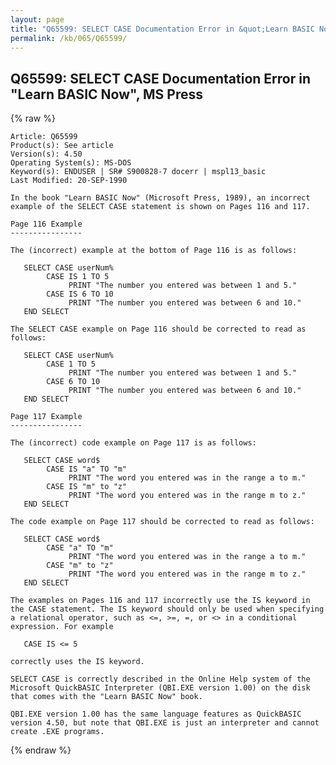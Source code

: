 ```yaml
---
layout: page
title: "Q65599: SELECT CASE Documentation Error in &quot;Learn BASIC Now&quot;, MS Press"
permalink: /kb/065/Q65599/
---
```


## Q65599: SELECT CASE Documentation Error in &quot;Learn BASIC Now&quot;, MS Press

{% raw %}

	Article: Q65599
	Product(s): See article
	Version(s): 4.50
	Operating System(s): MS-DOS
	Keyword(s): ENDUSER | SR# S900828-7 docerr | mspl13_basic
	Last Modified: 20-SEP-1990
	
	In the book "Learn BASIC Now" (Microsoft Press, 1989), an incorrect
	example of the SELECT CASE statement is shown on Pages 116 and 117.
	
	Page 116 Example
	----------------
	
	The (incorrect) example at the bottom of Page 116 is as follows:
	
	   SELECT CASE userNum%
	        CASE IS 1 TO 5
	             PRINT "The number you entered was between 1 and 5."
	        CASE IS 6 TO 10
	             PRINT "The number you entered was between 6 and 10."
	   END SELECT
	
	The SELECT CASE example on Page 116 should be corrected to read as
	follows:
	
	   SELECT CASE userNum%
	        CASE 1 TO 5
	             PRINT "The number you entered was between 1 and 5."
	        CASE 6 TO 10
	             PRINT "The number you entered was between 6 and 10."
	   END SELECT
	
	Page 117 Example
	----------------
	
	The (incorrect) code example on Page 117 is as follows:
	
	   SELECT CASE word$
	        CASE IS "a" TO "m"
	             PRINT "The word you entered was in the range a to m."
	        CASE IS "m" to "z"
	             PRINT "The word you entered was in the range m to z."
	   END SELECT
	
	The code example on Page 117 should be corrected to read as follows:
	
	   SELECT CASE word$
	        CASE "a" TO "m"
	             PRINT "The word you entered was in the range a to m."
	        CASE "m" to "z"
	             PRINT "The word you entered was in the range m to z."
	   END SELECT
	
	The examples on Pages 116 and 117 incorrectly use the IS keyword in
	the CASE statement. The IS keyword should only be used when specifying
	a relational operator, such as <=, >=, =, or <> in a conditional
	expression. For example
	
	   CASE IS <= 5
	
	correctly uses the IS keyword.
	
	SELECT CASE is correctly described in the Online Help system of the
	Microsoft QuickBASIC Interpreter (QBI.EXE version 1.00) on the disk
	that comes with the "Learn BASIC Now" book.
	
	QBI.EXE version 1.00 has the same language features as QuickBASIC
	version 4.50, but note that QBI.EXE is just an interpreter and cannot
	create .EXE programs.

{% endraw %}
